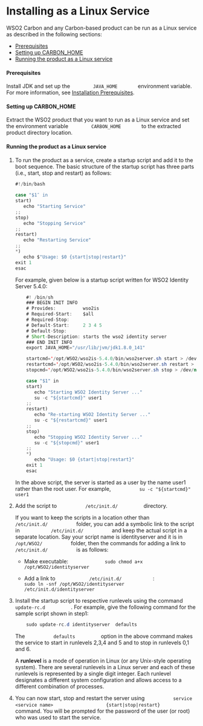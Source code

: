 # Installing as a Linux Service

WSO2 Carbon and any Carbon-based product can be run as a Linux service
as described in the following sections:

-   [Prerequisites](#InstallingasaLinuxService-Prerequisites)
-   [Setting up
    CARBON\_HOME](#InstallingasaLinuxService-SettingupCARBON_HOME)
-   [Running the product as a Linux
    service](#InstallingasaLinuxService-RunningtheproductasaLinuxservice)

#### Prerequisites

Install JDK and set up the `         JAVA_HOME        ` environment
variable. For more information, see
[Installation Prerequisites](Installation_Prerequisites).

#### Setting up CARBON\_HOME

Extract the WSO2 product that you want to run as a Linux service and set
the environment variable `         CARBON_HOME        ` to the extracted
product directory location.

#### Running the product as a Linux service

1.  To run the product as a service, create a startup script and add it
    to the boot sequence. The basic structure of the startup script has
    three parts (i.e., start, stop and restart) as follows:

    ``` java
    #!/bin/bash
     
    case "$1″ in
    start)
       echo "Starting Service"
    ;;
    stop)
       echo "Stopping Service"
    ;;
    restart)
       echo "Restarting Service"
    ;;
    *)
       echo $"Usage: $0 {start|stop|restart}"
    exit 1
    esac
    ```

    For example, given below is a startup script written for WSO2
    Identity Server 5.4.0:

    ``` java
        #! /bin/sh
        ### BEGIN INIT INFO
        # Provides:          wso2is
        # Required-Start:    $all
        # Required-Stop:
        # Default-Start:     2 3 4 5
        # Default-Stop:
        # Short-Description: starts the wso2 identity server
        ### END INIT INFO
        export JAVA_HOME="/usr/lib/jvm/jdk1.8.0_141"
    
        startcmd='/opt/WSO2/wso2is-5.4.0/bin/wso2server.sh start > /dev/null &'
        restartcmd='/opt/WSO2/wso2is-5.4.0/bin/wso2server.sh restart > /dev/null &'
        stopcmd='/opt/WSO2/wso2is-5.4.0/bin/wso2server.sh stop > /dev/null &'
    
        case "$1" in
        start)
           echo "Starting WSO2 Identity Server ..."
           su -c "${startcmd}" user1
        ;;
        restart)
           echo "Re-starting WSO2 Identity Server ..."
           su -c "${restartcmd}" user1
        ;;
        stop)
           echo "Stopping WSO2 Identity Server ..."
           su -c "${stopcmd}" user1
        ;;
        *)
           echo "Usage: $0 {start|stop|restart}"
        exit 1
        esac
    ```

    In the above script, the server is started as a user by the name
    user1 rather than the root user. For example,
    `           su -c "${startcmd}" user1          `

2.  Add the script to `           /etc/init.d/          ` directory.

    If you want to keep the scripts in a location other than
    `            /etc/init.d/           ` folder, you can add a symbolic
    link to the script in `            /etc/init.d/           ` and keep
    the actual script in a separate location. Say your script name is
    identityserver and it is in `            /opt/WSO2/           `
    folder, then the commands for adding a link to
    `            /etc/init.d/           ` is as follows:

    -   Make executable:
        `              sudo chmod a+x /opt/WSO2/identityserver             `

    -   Add a link to `             /etc/init.d/            ` :
        `             sudo ln -snf /opt/WSO2/identityserver /etc/init.d/identityserver            `

3.  Install the startup script to respective runlevels using the command
    `           update-rc.d          ` . For example, give the following
    command for the sample script shown in step1:

    ``` java
        sudo update-rc.d identityserver  defaults 
    ```

      
    The `           defaults          ` option in the above command
    makes the service to start in runlevels 2,3,4 and 5 and to stop in
    runlevels 0,1 and 6.

    A **runlevel** is a mode of operation in Linux (or any Unix-style
    operating system). There are several runlevels in a Linux server and
    each of these runlevels is represented by a single digit integer.
    Each runlevel designates a different system configuration and allows
    access to a different combination of processes.

4.  You can now start, stop and restart the server using
    `           service <service name>          `
    `           {start|stop|restart}          ` command. You will be
    prompted for the password of the user (or root) who was used to
    start the service.
